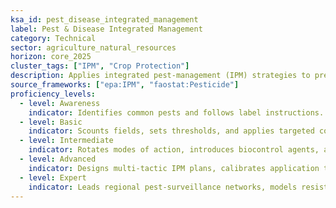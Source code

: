 ```yaml
---
ksa_id: pest_disease_integrated_management
label: Pest & Disease Integrated Management
category: Technical
sector: agriculture_natural_resources
horizon: core_2025
cluster_tags: ["IPM", "Crop Protection"]
description: Applies integrated pest-management (IPM) strategies to prevent, monitor, and mitigate pest and disease pressures with minimal environmental impact.
source_frameworks: ["epa:IPM", "faostat:Pesticide"]
proficiency_levels:
  - level: Awareness
    indicator: Identifies common pests and follows label instructions.
  - level: Basic
    indicator: Scounts fields, sets thresholds, and applies targeted controls.
  - level: Intermediate
    indicator: Rotates modes of action, introduces biocontrol agents, and keeps compliance records.
  - level: Advanced
    indicator: Designs multi-tactic IPM plans, calibrates application tech, and evaluates efficacy.
  - level: Expert
    indicator: Leads regional pest-surveillance networks, models resistance risks, and trains producers on sustainable control.
---
```

